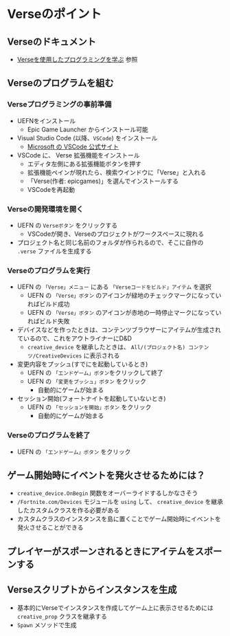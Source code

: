 # Verseのポイント

## Verseのドキュメント

- [Verseを使用したプログラミングを学ぶ](https://dev.epicgames.com/documentation/ja-jp/uefn/learn-programming-with-verse-in-unreal-editor-for-fortnite) 参照

## Verseのプログラムを組む

### Verseプログラミングの事前準備

- UEFNをインストール
  - Epic Game Launcher からインストール可能
- Visual Studio Code (以降、`VSCode`) をインストール
  - [Microsoft の VSCode 公式サイト](https://azure.microsoft.com/ja-jp/products/visual-studio-code)
- VSCode に、 Verse 拡張機能をインストール
  - エディタ左側にある拡張機能ボタンを押す
  - 拡張機能ペインが現れたら、検索ウインドウに「Verse」と入れる
  - 「Verse(作者: epicgames)」を選んでインストールする
  - VSCodeを再起動

### Verseの開発環境を開く

- UEFN の `Verseボタン` をクリックする
  - VSCodeが開き、Verseのプロジェクトがワークスペースに現れる
- プロジェクト名と同じ名前のフォルダが作られるので、そこに自作の `.verse` ファイルを生成する

### Verseのプログラムを実行

- UEFN の `「Verse」メニュー` にある `「Verseコードをビルド」アイテム` を選択
  - UEFN の `「Verse」ボタン` のアイコンが緑地のチェックマークになっていればビルド成功
  - UEFN の `「Verse」ボタン` のアイコンが赤地の一時停止マークになっていればビルド失敗
- デバイスなどを作ったときは、コンテンツブラウザーにアイテムが生成されているので、これをアウトライナーにD&D
  - `creative_device` を継承したときは、 `All/(プロジェクト名) コンテンツ/CreativeDevices` に表示される
- 変更内容をプッシュ(すでにを起動しているとき)
  - UEFN の `「エンドゲーム」ボタン`をクリックして終了
  - UEFN の `「変更をプッシュ」ボタン` をクリック
    - 自動的にゲームが始まる
- セッション開始(フォートナイトを起動していないとき)
  - UEFN の `「セッションを開始」ボタン` をクリック
    - 自動的にゲームが始まる

### Verseのプログラムを終了

- UEFN の `「エンドゲーム」ボタン` をクリック

## ゲーム開始時にイベントを発火させるためには？

- `creative_device.OnBegin` 関数をオーバーライドするしかなさそう
- `/Fortnite.com/Devices` モジュールを `using` して、 `creative_device` を継承したカスタムクラスを作る必要がある
- カスタムクラスのインスタンスを島に置くことでゲーム開始時にイベントを発火させることができる

## プレイヤーがスポーンされるときにアイテムをスポーンする



## Verseスクリプトからインスタンスを生成

- 基本的にVerseでインスタンスを作成してゲーム上に表示させるためには `creative_prop` クラスを継承する
- `Spawn` メソッドで生成
